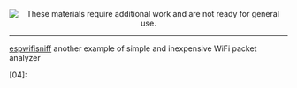 
<!--
Maintainer:   jeffskinnerbox@yahoo.com / www.jeffskinnerbox.me
Version:      0.0.1
-->


<div align="center">
<img src="http://www.foxbyrd.com/wp-content/uploads/2018/02/file-4.jpg" title="These materials require additional work and are not ready for general use." align="center">
</div>


-----


[espwifisniff][01]
another example of simple and inexpensive WiFi packet analyzer



[01]:https://github.com/bertrik/espwifisniff
[02]:
[03]:
[04]:
